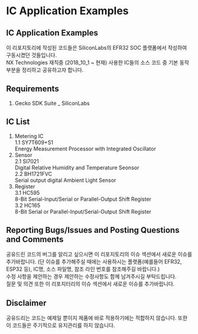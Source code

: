 # IC Application Examples
## IC Application Examples
이 리포지토리에 작성된 코드들은 SiliconLabs의 EFR32 SOC 플랫폼에서 작성하여 구동시켰던 것들입니다.   
NX Technologies 재직중 (2018_10_1 ~ 현재) 사용한 IC들의 소스 코드 중 기본 동작 부분을 정리하고 공유하고자 합니다.
## Requirements
1. Gecko SDK Suite _ SiliconLabs
## IC List
1. Metering IC   
1.1 SY7T609+S1   
Energy Measurement Processor with Integrated Oscillator   
2. Sensor   
2.1 SI7021   
Digital Relative Humidity and Temperature Seonsor   
2.2 BH1721FVC   
Serial output digital Ambient Light Sensor
3. Register   
3.1 HC595   
8-Bit Serial-Input/Serial or Parallel-Output Shift Register   
3.2 HC165   
8-Bit Serial or Parallel-Input/Serial-Output Shift Register
## Reporting Bugs/Issues and Posting Questions and Comments
공유드린 코드의 버그를 알리고 싶으시면 이 리포지토리의 이슈 섹션에서 새로운 이슈를 추가바랍니다. (단 이슈를 추가해주실 때에는 사용하시는 플랫폼(예를들어 EFR32, ESP32 등), IC명, 소스 파일명, 참조 라인 번호를 참조해주길 바랍니다.)   
수정 사항을 제안하는 경우 제안하는 수정사항도 함께 남겨주시길 부탁드립니다.   
질문 및 의견 또한 이 리포지터리의 이슈 섹션에서 새로운 이슈를 추가바랍니다.
## Disclaimer
공유드리는 코드는 예제일 뿐이지 제품에 바로 적용하기에는 적합하지 않습니다. 또한 이 코드들은 주기적으로 유지관리를 하지 않습니다.